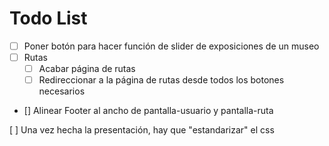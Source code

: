 # Todo List

- [ ] Poner botón para hacer función de slider de exposiciones de un museo
- [ ] Rutas
    - [ ] Acabar página de rutas
    - [ ] Redireccionar a la página de rutas desde todos los botones necesarios
- [] Alinear Footer al ancho de pantalla-usuario y pantalla-ruta

 [  ] Una vez hecha la presentación, hay que "estandarizar" el css